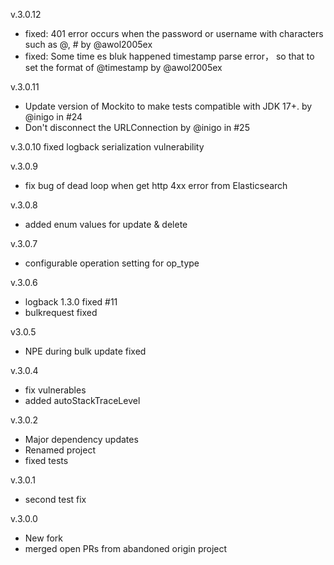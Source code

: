 v.3.0.12
* fixed: 401 error occurs when  the password or username with characters such as @, # by @awol2005ex
* fixed: Some time es bluk happened timestamp parse error， so that to set the format of @timestamp by @awol2005ex

v.3.0.11
* Update version of Mockito to make tests compatible with JDK 17+. by @inigo in #24
* Don't disconnect the URLConnection by @inigo in #25

v.3.0.10
fixed logback serialization vulnerability

v.3.0.9
 * fix bug of dead loop when get http 4xx error from Elasticsearch

v.3.0.8
 * added enum values for update & delete

v.3.0.7
 * configurable operation setting for op_type

v.3.0.6
 * logback 1.3.0 fixed #11
 * bulkrequest fixed

v3.0.5
 * NPE during bulk update fixed

v.3.0.4
 * fix vulnerables
 * added autoStackTraceLevel

v.3.0.2
 * Major dependency updates
 * Renamed project
 * fixed tests

v.3.0.1
 * second test fix

v.3.0.0
 * New fork
 * merged open PRs from abandoned origin project
